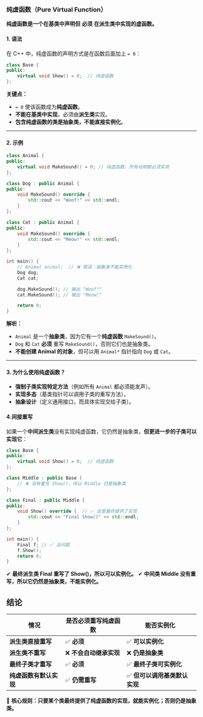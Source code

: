 ### **纯虚函数（Pure Virtual Function）**

**纯虚函数是一个在基类中声明但** **必须** **在派生类中实现的虚函数。**

#### **1. 语法**

在 C++ 中，纯虚函数的声明方式是在函数后面加上 `= 0`：

```cpp
class Base {
public:
    virtual void Show() = 0;  // 纯虚函数
};
```

**关键点：**

- `= 0` 使该函数成为**纯虚函数**。
- **不能在基类中实现**，必须由**派生类**实现。
- **包含纯虚函数的类是抽象类，不能直接实例化**。

------

#### **2. 示例**

```cpp
class Animal {
public:
    virtual void MakeSound() = 0; // 纯虚函数，所有动物都必须实现
};

class Dog : public Animal {
public:
    void MakeSound() override { 
        std::cout << "Woof!" << std::endl;
    }
};

class Cat : public Animal {
public:
    void MakeSound() override { 
        std::cout << "Meow!" << std::endl;
    }
};

int main() {
    // Animal animal;  // ❌ 错误：抽象类不能实例化
    Dog dog;
    Cat cat;

    dog.MakeSound(); // 输出 "Woof!"
    cat.MakeSound(); // 输出 "Meow!"

    return 0;
}
```

**解析：**

- `Animal` 是一个**抽象类**，因为它有一个**纯虚函数** `MakeSound()`。
- `Dog` 和 `Cat` **必须** 重写 `MakeSound()`，否则它们也是抽象类。
- **不能创建 Animal 的对象**，但可以用 `Animal*` 指针指向 `Dog` 或 `Cat`。

------

#### **3. 为什么使用纯虚函数？**

- **强制子类实现特定方法**（例如所有 `Animal` 都必须能发声）。
- **实现多态**（基类指针可以调用子类的重写方法）。
- **抽象设计**（定义通用接口，而具体实现交给子类）。

#### 4.间接重写

如果一个**中间派生类**没有实现纯虚函数，它仍然是抽象类，**但更进一步的子类可以实现它**：

```cpp
class Base {
public:
    virtual void Show() = 0;  // 纯虚函数
};

class Middle : public Base {
    // ❌ 没有重写 Show()，所以 Middle 仍是抽象类
};

class Final : public Middle {
public:
    void Show() override {  // ✅ 这里最终提供了实现
        std::cout << "Final Show()" << std::endl;
    }
};

int main() {
    Final f; // ✅ 没问题
    f.Show();
    return 0;
}
```

✔ **最终派生类 Final 重写了 Show()，所以可以实例化。**
✔ **中间类 Middle 没有重写，所以它仍然是抽象类，不能实例化。**

## **结论**

| 情况                   | 是否必须重写纯虚函数   | 能否实例化                   |
| ---------------------- | ---------------------- | ---------------------------- |
| **派生类直接重写**     | ✅ **必须**             | ✅ **可以实例化**             |
| **派生类不重写**       | ❌ **不会自动继承实现** | ❌ **仍是抽象类**             |
| **最终子类才重写**     | ✅ **必须**             | ✅ **最终子类可实例化**       |
| **纯虚函数有默认实现** | ✅ **仍需重写**         | ✅ **但可以调用基类默认实现** |

📌 **核心规则：只要某个类最终提供了纯虚函数的实现，就能实例化；否则仍是抽象类。**

